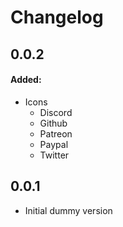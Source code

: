 # Changelog

## 0.0.2

#### Added:
- Icons 
  - Discord
  - Github
  - Patreon
  - Paypal
  - Twitter

## 0.0.1

- Initial dummy version
